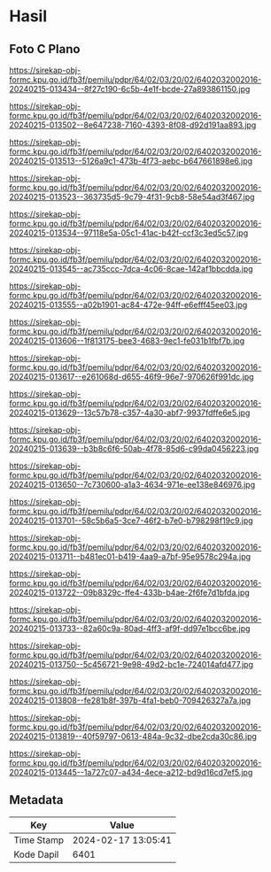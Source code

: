 # Hasil

## Foto C Plano

https://sirekap-obj-formc.kpu.go.id/fb3f/pemilu/pdpr/64/02/03/20/02/6402032002016-20240215-013434--8f27c190-6c5b-4e1f-bcde-27a893861150.jpg

https://sirekap-obj-formc.kpu.go.id/fb3f/pemilu/pdpr/64/02/03/20/02/6402032002016-20240215-013502--8e647238-7160-4393-8f08-d92d191aa893.jpg

https://sirekap-obj-formc.kpu.go.id/fb3f/pemilu/pdpr/64/02/03/20/02/6402032002016-20240215-013513--5126a9c1-473b-4f73-aebc-b647661898e6.jpg

https://sirekap-obj-formc.kpu.go.id/fb3f/pemilu/pdpr/64/02/03/20/02/6402032002016-20240215-013523--363735d5-9c79-4f31-9cb8-58e54ad3f467.jpg

https://sirekap-obj-formc.kpu.go.id/fb3f/pemilu/pdpr/64/02/03/20/02/6402032002016-20240215-013534--97118e5a-05c1-41ac-b42f-ccf3c3ed5c57.jpg

https://sirekap-obj-formc.kpu.go.id/fb3f/pemilu/pdpr/64/02/03/20/02/6402032002016-20240215-013545--ac735ccc-7dca-4c06-8cae-142af1bbcdda.jpg

https://sirekap-obj-formc.kpu.go.id/fb3f/pemilu/pdpr/64/02/03/20/02/6402032002016-20240215-013555--a02b1901-ac84-472e-94ff-e6efff45ee03.jpg

https://sirekap-obj-formc.kpu.go.id/fb3f/pemilu/pdpr/64/02/03/20/02/6402032002016-20240215-013606--1f813175-bee3-4683-9ec1-fe031b1fbf7b.jpg

https://sirekap-obj-formc.kpu.go.id/fb3f/pemilu/pdpr/64/02/03/20/02/6402032002016-20240215-013617--e261068d-d655-46f9-96e7-970626f991dc.jpg

https://sirekap-obj-formc.kpu.go.id/fb3f/pemilu/pdpr/64/02/03/20/02/6402032002016-20240215-013629--13c57b78-c357-4a30-abf7-9937fdffe6e5.jpg

https://sirekap-obj-formc.kpu.go.id/fb3f/pemilu/pdpr/64/02/03/20/02/6402032002016-20240215-013639--b3b8c6f6-50ab-4f78-85d6-c99da0456223.jpg

https://sirekap-obj-formc.kpu.go.id/fb3f/pemilu/pdpr/64/02/03/20/02/6402032002016-20240215-013650--7c730600-a1a3-4634-971e-ee138e846976.jpg

https://sirekap-obj-formc.kpu.go.id/fb3f/pemilu/pdpr/64/02/03/20/02/6402032002016-20240215-013701--58c5b6a5-3ce7-46f2-b7e0-b798298f19c9.jpg

https://sirekap-obj-formc.kpu.go.id/fb3f/pemilu/pdpr/64/02/03/20/02/6402032002016-20240215-013711--b481ec01-b419-4aa9-a7bf-95e9578c294a.jpg

https://sirekap-obj-formc.kpu.go.id/fb3f/pemilu/pdpr/64/02/03/20/02/6402032002016-20240215-013722--09b8329c-ffe4-433b-b4ae-2f6fe7d1bfda.jpg

https://sirekap-obj-formc.kpu.go.id/fb3f/pemilu/pdpr/64/02/03/20/02/6402032002016-20240215-013733--82a60c9a-80ad-4ff3-af9f-dd97e1bcc6be.jpg

https://sirekap-obj-formc.kpu.go.id/fb3f/pemilu/pdpr/64/02/03/20/02/6402032002016-20240215-013750--5c456721-9e98-49d2-bc1e-724014afd477.jpg

https://sirekap-obj-formc.kpu.go.id/fb3f/pemilu/pdpr/64/02/03/20/02/6402032002016-20240215-013808--fe281b8f-397b-4fa1-beb0-709426327a7a.jpg

https://sirekap-obj-formc.kpu.go.id/fb3f/pemilu/pdpr/64/02/03/20/02/6402032002016-20240215-013819--40f59797-0613-484a-9c32-dbe2cda30c86.jpg

https://sirekap-obj-formc.kpu.go.id/fb3f/pemilu/pdpr/64/02/03/20/02/6402032002016-20240215-013445--1a727c07-a434-4ece-a212-bd9d16cd7ef5.jpg


## Metadata

| Key        | Value               |
| ---------- | ------------------- |
| Time Stamp | 2024-02-17 13:05:41 |
| Kode Dapil | 6401                |




